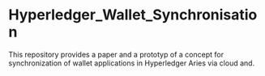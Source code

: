 # Hyperledger_Wallet_Synchronisation
This repository provides a paper and a prototyp of a concept for synchronization of wallet applications in Hyperledger Aries via cloud and.
